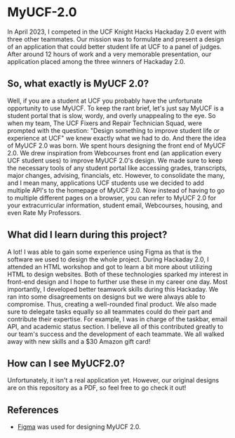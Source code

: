 # MyUCF-2.0
In April 2023, I competed in the UCF Knight Hacks Hackaday 2.0 event with three other teammates. Our mission was to formulate and present a design of an application that could better student life at UCF to a panel of judges. After around 12 hours of work and a very memorable presentation, our application placed among the three winners of Hackaday 2.0.

## So, what exactly is MyUCF 2.0?
Well, if you are a student at UCF you probably have the unfortunate opportunity to use MyUCF. To keep the rant brief, let's just say MyUCF is a student portal that is slow, wordy, and overly unappealing to the eye. So when my team, The UCF Fixers and Repair Technician Squad, were prompted with the question: "Design something to improve student life or experience at UCF" we knew exactly what we had to do. And there the idea of MyUCF 2.0 was born. We spent hours designing the front end of MyUCF 2.0. We drew inspiration from Webcourses front end (an application every UCF student uses) to improve MyUCF 2.0's design. We made sure to keep the necessary tools of any student portal like accessing grades, transcripts, major changes, advising, financials, etc. However, to consolidate the many, and I mean many, applications UCF students use we decided to add multiple API's to the homepage of MyUCF 2.0. Now instead of having to go to multiple different pages on a browser, you can refer to MyUCF 2.0 for your extracurricular information, student email, Webcourses, housing, and even Rate My Professors.

## What did I learn during this project?
A lot! I was able to gain some experience using Figma as that is the software we used to design the whole project. During Hackaday 2.0, I attended an HTML workshop and got to learn a bit more about utilizing HTML to design websites. Both of these technologies sparked my interest in front-end design and I hope to further use these in my career one day. Most importantly, I developed better teamwork skills during this Hackaday. We ran into some disagreements on designs but we were always able to compromise. Thus, creating a well-rounded final product. We also made sure to delegate tasks equally so all teammates could do their part and contribute their expertise. For example, I was in charge of the taskbar, email API, and academic status section. I believe all of this contributed greatly to our team's success and the development of each teammate. We all walked away with new skills and a $30 Amazon gift card!

## How can I see MyUCF2.0?
Unfortunately, it isn't a real application yet. However, our original designs are on this repository as a PDF, so feel free to go check it out!

## References
+ [Figma](https://www.figma.com/) was used for designing MyUCF 2.0.

